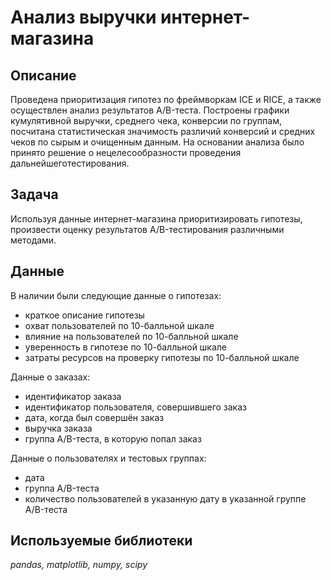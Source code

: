 # Анализ выручки интернет-магазина


## Описание

Проведена приоритизация гипотез по фреймворкам ICE и RICE, а также осуществлен анализ результатов A/B-теста. 
Построены графики кумулятивной выручки, среднего чека, конверсии по группам, посчитана статистическая значимость различий конверсий и средних чеков по сырым и очищенным данным. На основании анализа было принято решение о нецелесообразности проведения дальнейшеготестирования.

## Задача

Используя данные интернет-магазина приоритизировать гипотезы, произвести оценку результатов A/B-тестирования различными методами.

## Данные

В наличии были следующие данные о гипотезах:
- краткое описание гипотезы
- охват пользователей по 10-балльной шкале
- влияние на пользователей по 10-балльной шкале
- уверенность в гипотезе по 10-балльной шкале
- затраты ресурсов на проверку гипотезы по 10-балльной шкале

Данные о заказах:
- идентификатор заказа
- идентификатор пользователя, совершившего заказ
- дата, когда был совершён заказ
- выручка заказа
- группа A/B-теста, в которую попал заказ

Данные о пользователях и тестовых группах:
- дата
- группа A/B-теста
- количество пользователей в указанную дату в указанной группе A/B-теста

## Используемые библиотеки
*pandas, matplotlib, numpy, scipy*
